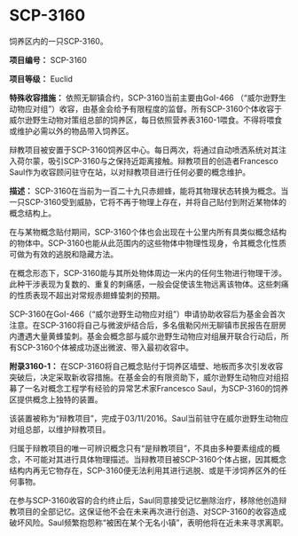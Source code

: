 # SCP-3160
                        




饲养区内的一只SCP-3160。



**项目编号：** SCP-3160

**项目等级：** Euclid

**特殊收容措施：** 依照无聊镇合约，SCP-3160当前主要由GoI-466 （“威尔逊野生动物应对组”）收容，由基金会给予有限程度的监督。所有SCP-3160个体收容于威尔逊野生动物对策组总部的饲养区，每日依照营养表3160-1喂食。不得将喂食或维护必需以外的物品带入饲养区。

辩教项目被安置于SCP-3160饲养区中心。每日两次，将通过自动喷洒系统对其注入荷尔蒙，吸引SCP-3160与之保持近距离接触。辩教项目的创造者Francesco Saul作为收容顾问驻守在站，以对辩教项目进行任何必要的概念维护。

**描述：** SCP-3160在当前为一百二十九只赤翅蜂，能将其物理状态转换为概念。当一只SCP-3160受到威胁，它将不再于物理上存在，并将自己贴付到附近某物体的概念结构上。

在与某物概念贴付期间，SCP-3160个体也会出现在十公里内所有具类似概念结构的物体中。SCP-3160也能从此范围内的这些物体中物理性现身，令其概念化性质可做为有效的逃脱和隐藏方法。

在概念形态下，SCP-3160能与其所处物体周边一米内的任何生物进行物理干涉。此种干涉表现为复数的、重复的刺痛感，一般会促使该生物远离该物体。这些刺痛的性质表现不超出对常规赤翅蜂蛰刺的预期。

SCP-3160在GoI-466（“威尔逊野生动物应对组”）申请协助收容后为基金会首次注意。在SCP-3160将自己与微波炉结合后，多名俄勒冈州无聊镇市民报告在厨房内遭遇大量黄蜂蛰刺。基金会概念部与威尔逊野生动物应对组展开联合行动后，所有SCP-3160个体被成功逐出微波、带入最初收容中。

**附录3160-1：** 在SCP-3160将自己概念贴付于饲养区墙壁、地板而多次引发收容突破后，决定采取新收容措施。在基金会的有限资助下，威尔逊野生动物应对组招募了一名对概念工程学有经验的异常艺术家Francesco Saul，为SCP-3160的饲养区提供概念上独特的装置。

该装置被称为“辩教项目”，完成于03/11/2016。Saul当前驻守在威尔逊野生动物应对组总部，以维护辩教项目。

归属于辩教项目的唯一可辨识概念只有“是辩教项目”，不具由多种要素组成的概念，不可能对其进行具体物理描述。当辩教项目被SCP-3160个体占据，因其概念结构内再无它物存在，SCP-3160便无法利用其进行逃脱、或是干涉饲养区外的任何事物。

在参与SCP-3160收容的合约终止后，Saul同意接受记忆删除治疗，移除他创造辩教项目的全部记忆。这保证他不会在未来再次进行创造、对SCP-3160的收容造成破坏风险。Saul频繁抱怨称“被困在某个无名小镇”，表明他将在近未来寻求离职。



                    